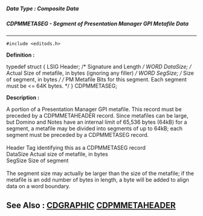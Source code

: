 ##### Data Type : Composite Data
##### CDPMMETASEG - Segment of Presentation Manager GPI Metafile Data
---
```
#include <editods.h>
```

**Definition :**

typedef struct {
   LSIG Header; /* Signature and Length */
   WORD  DataSize; /* Actual Size of metafile, in bytes
     (ignoring any filler) */
   WORD  SegSize;  /* Size of segment, in bytes */
 /* PM Metafile Bits for this segment. Each segment
  must be <= 64K bytes. */
} CDPMMETASEG;

**Description :**

A portion of a Presentation Manager GPI metafile.  This record must be preceded by a CDPMMETAHEADER record.  Since metafiles can be large, but Domino and Notes have an internal limit of 65,536 bytes (64kB) for a segment, a metafile may be divided into segments of up to 64kB;  each segment must be preceded by a CDPMMETASEG record.<br>
<br>
        Header           Tag identifying this as a CDPMMETASEG record<br>
        DataSize        Actual size of metafile, in bytes<br>
        SegSize         Size of segment<br>
<br>
The segment size may actually be larger than the size of the metafile;  if the metafile is an odd number of bytes in length, a byte will be added to align data on a word boundary.


**See Also :**
[CDGRAPHIC](/domino-c-api-docs/reference/Data/CDGRAPHIC)
[CDPMMETAHEADER](/domino-c-api-docs/reference/Data/CDPMMETAHEADER)
---
